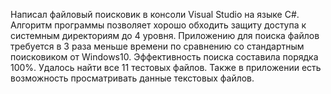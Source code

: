 Написал файловый поисковик в консоли Visual Studio на языке C#.
Алгоритм программы позволяет хорошо обходить защиту доступа к системным директориям до 4 уровня.
Приложению для поиска файлов требуется в 3 раза меньше времени по сравнению со стандартным поисковиком от Windows10.
Эффективность поиска составила порядка 100%. Удалось найти все 11 тестовых файлов. 
Также в приложении есть возможность просматривать данные текстовых файлов.
